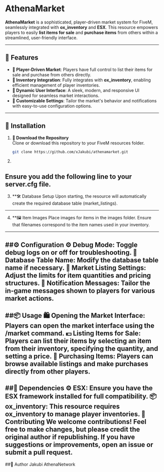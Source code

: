 # AthenaMarket

**AthenaMarket** is a sophisticated, player-driven market system for FiveM, seamlessly integrated with **ox_inventory** and **ESX**. This resource empowers players to easily **list items for sale** and **purchase items** from others within a streamlined, user-friendly interface.

---

## 🌟 Features

- **🌟 Player-Driven Market**: Players have full control to list their items for sale and purchase from others directly.
- **🔹 Inventory Integration**: Fully integrates with **ox_inventory**, enabling efficient management of player inventories.
- **🔹 Dynamic User Interface**: A sleek, modern, and responsive UI designed for seamless market interactions.
- **🔹 Customizable Settings**: Tailor the market's behavior and notifications with easy-to-use configuration options.

---

## 🚀 Installation

1. **🚀 Download the Repository**  
   Clone or download this repository to your FiveM resources folder.

   ```bash
   git clone https://github.com/xJakubi/athenamarket.git

2. ```⚙️ Add to server.cfg
Ensure you add the following line to your server.cfg file.
---
3. **🛠️ Database Setup
Upon starting, the resource will automatically create the required database table (market_listings).
---
4. **🖼️ Item Images
Place images for items in the images folder. Ensure that filenames correspond to the item names used in your inventory.
---
##⚙️ Configuration
⚙️ Debug Mode: Toggle debug logs on or off for troubleshooting.
🔧 Database Table Name: Modify the database table name if necessary.
🛒 Market Listing Settings: Adjust the limits for item quantities and pricing structures.
🔔 Notification Messages: Tailor the in-game messages shown to players for various market actions.
---
##📦 Usage
🛍️ Opening the Market Interface: Players can open the market interface using the /market command.
💵 Listing Items for Sale: Players can list their items by selecting an item from their inventory, specifying the quantity, and setting a price.
🛒 Purchasing Items: Players can browse available listings and make purchases directly from other players.
---
##🔌 Dependencies
⚙️ ESX: Ensure you have the ESX framework installed for full compatibility.
📦 ox_inventory: This resource requires ox_inventory to manage player inventories.
🤝 Contributing
We welcome contributions! Feel free to make changes, but please credit the original author if republishing.
If you have suggestions or improvements, open an issue or submit a pull request.
---
##📝 Author
Jakubi
AthenaNetwork
